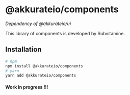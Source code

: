 # @akkurateio/components

_Dependency of @akkurateio/ui_

This library of components is developed by Subvitamine.

## Installation

```bash
# npm
npm install @akkurateio/components
# yarn
yarn add @akkurateio/components
```

#### Work in progress !!!